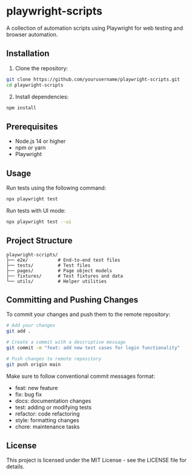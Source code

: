 # playwright-scripts

A collection of automation scripts using Playwright for web testing and browser automation.

## Installation

1. Clone the repository:
```bash
git clone https://github.com/yourusername/playwright-scripts.git
cd playwright-scripts
```

2. Install dependencies:
```bash
npm install
```

## Prerequisites

- Node.js 14 or higher
- npm or yarn
- Playwright

## Usage

Run tests using the following command:
```bash
npx playwright test
```

Run tests with UI mode:
```bash
npx playwright test --ui
```

## Project Structure

```
playwright-scripts/
├── e2e/           # End-to-end test files
├── tests/         # Test files
├── pages/         # Page object models
├── fixtures/      # Test fixtures and data
└── utils/         # Helper utilities
```

## Committing and Pushing Changes

To commit your changes and push them to the remote repository:

```bash
# Add your changes
git add .

# Create a commit with a descriptive message
git commit -m "feat: add new test cases for login functionality"

# Push changes to remote repository
git push origin main
```

Make sure to follow conventional commit messages format:
- feat: new feature
- fix: bug fix
- docs: documentation changes
- test: adding or modifying tests
- refactor: code refactoring
- style: formatting changes
- chore: maintenance tasks

## License

This project is licensed under the MIT License - see the LICENSE file for details.